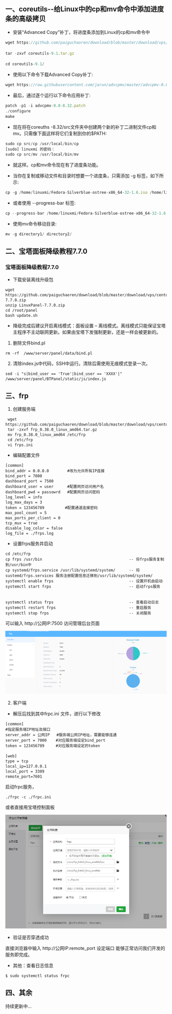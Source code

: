 
## 一、coreutils--给Linux中的cp和mv命令中添加进度条的高级拷贝

- 安装“Advanced Copy”补丁，将进度条添加到Linux的cp和mv命令中


```javascript
wget https://github.com/paiguchaoren/download/blob/master/download/vps/centos/coreutils-9.1.tar.gz

tar -zxvf coreutils-9.1.tar.gz 

cd coreutils-9.1/ 
```

- 使用以下命令下载Advanced Copy补丁: 

```javascript
wget https://raw.githubusercontent.com/jarun/advcpmv/master/advcpmv-0.8-8.32.patch  
```


- 最后，通过逐个运行以下命令应用补丁: 

```javascript
patch -p1 -i advcpmv-0.8-8.32.patch  
./configure 
make 
```

- 现在将在coreuths -8.32/src文件夹中创建两个新的补丁二进制文件cp和mv。只需像下面这样将它们复制到你的$PATH: 

```javascript
sudo cp src/cp /usr/local/bin/cp  
[sudo] linuxmi 的密码：  
sudo cp src/mv /usr/local/bin/mv  
```


- 就这样。cp和mv命令现在有了进度条功能。

- 当你在复制或移动文件和目录时想要一个进度条，只需添加 -g 标签，如下所示: 

```javascript
cp -g /home/linuxmi/Fedora-Silverblue-ostree-x86_64-32-1.6.iso /home/linuxmi/www.linuxmi.com/ 
```

- 或者使用 --progress-bar 标签: 

```javascript
cp --progress-bar /home/linuxmi/Fedora-Silverblue-ostree-x86_64-32-1.6.iso /home/linuxmi/www.linuxmi.com/ 
```

- 使用mv命令移动目录:

```javascript
mv -g directory1/ directory2/ 
```




## 二、宝塔面板降级教程7.7.0


### 宝塔面板降级教程7.7.0

- 下载安装离线升级包

```
wget https://github.com/paiguchaoren/download/blob/master/download/vps/centos/LinuxPanel-7.7.0.zip
unzip LinuxPanel-7.7.0.zip
cd /root/panel
bash update.sh
```

- 降级完成后建议开启离线模式：面板设置 – 离线模式。离线模式只能保证宝塔主程序不主动联网更新。如果由宝塔下发强制更新，还是一样会被更新的。


1.  删除文件bind.pl
```
rm -rf  /www/server/panel/data/bind.pl
```
2.  清除index.js中代码，SSH中运行。清除后需使用无痕模式登录一次。
```
sed -i "s|bind_user == 'True'|bind_user == 'XXXX'|" /www/server/panel/BTPanel/static/js/index.js
```


## 三、frp

1. 创建服务端


```
 wget https://github.com/paiguchaoren/download/blob/master/download/vps/centos/frp_0.38.0_linux_amd64.tar.gz
 tar -zxvf frp_0.38.0_linux_amd64.tar.gz
 mv frp_0.38.0_linux_amd64 /etc/frp
 cd /etc/frp
 vi frps.ini
```

- 编辑配置文件


```
[common]
bind_addr = 0.0.0.0        #改为允许所有IP连接
bind_port = 7000
dashboard_port = 7500
dashboard_user = user      #配置网页访问用户名
dashboard_pwd = passowrd   #配置网页访问密码
log_level = info
log_max_days = 3
token = 123456789         #配置通道连接密码
max_pool_count = 5
max_ports_per_client = 0
tcp_mux = true
disable_log_color = false
log_file = ./frps.log
```

- 设置frps服务并启动

```
cd /etc/frp
cp frps /usr/bin                                      -- 将frps服务复制到/usr/bin中
cp systemd/frps.service /usr/lib/systemd/system/      -- 将sustemd/frps.services 服务注册配置信息迁移到/usr/lib/systemd/system/
systemctl enable frps                                 -- 设置开机自启动
systemctl start frps                                  -- 启动frps服务


systemctl status frps                                 -- 查看启动日志
systemctl restart frps                                -- 重启服务
systemctl stop frps                                   -- 关闭服务
```

可以输入 http://公网IP:7500 访问管理后台页面

![服务端图示](https://github.com/paiguchaoren/download/blob/master/download/vps/centos/images/frps.jpg)




2. 客户端

- 解压后找到其中frpc.ini 文件，进行以下修改

```
[common]
#指定服务端IP地址及端口
server_addr = 公网IP   #服务端公网IP地址，需要能够连通
server_port = 7000    #对应服务端设定bind_port
token = 123456789     #对应服务端设定的token

[web]
type = tcp
local_ip=127.0.0.1
local_port = 3389
remote_port=7601
```

启动frpc服务，

```
./frpc -c ./frpc.ini 
```

或者直接用宝塔控制面板

![客户端图示](https://github.com/paiguchaoren/download/blob/master/download/vps/centos/images/frpc.jpg)


- 验证是否穿透成功

直接浏览器中输入 http://公网IP:remote_port 设定端口  能够正常访问我们开发的服务即完成。


- 其他：查看日志信息

```
$ sudo systemctl status frpc
```






## 四、其余

持续更新中...